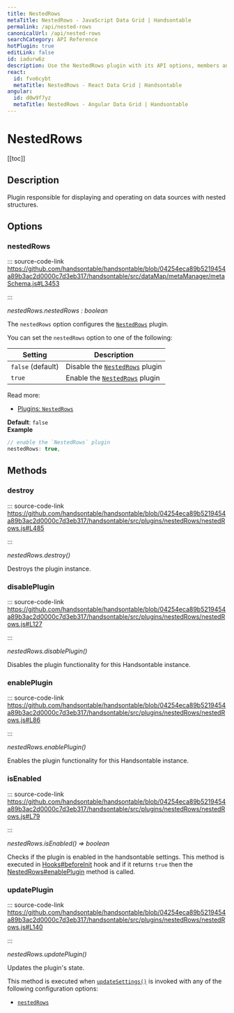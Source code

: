 ```yaml
---
title: NestedRows
metaTitle: NestedRows - JavaScript Data Grid | Handsontable
permalink: /api/nested-rows
canonicalUrl: /api/nested-rows
searchCategory: API Reference
hotPlugin: true
editLink: false
id: iadurw6z
description: Use the NestedRows plugin with its API options, members and methods to display data in nested structures (where data spans multiple columns).
react:
  id: fvo6cybt
  metaTitle: NestedRows - React Data Grid | Handsontable
angular:
  id: d0w9f7yz
  metaTitle: NestedRows - Angular Data Grid | Handsontable
---
```


# NestedRows

[[toc]]

## Description

Plugin responsible for displaying and operating on data sources with nested structures.


## Options

### nestedRows
  
::: source-code-link https://github.com/handsontable/handsontable/blob/04254eca89b5219454a89b3ac2d0000c7d3eb317/handsontable/src/dataMap/metaManager/metaSchema.js#L3453

:::

_nestedRows.nestedRows : boolean_

The `nestedRows` option configures the [`NestedRows`](@/api/nestedRows.md) plugin.

You can set the `nestedRows` option to one of the following:

| Setting           | Description                                            |
| ----------------- | ------------------------------------------------------ |
| `false` (default) | Disable the [`NestedRows`](@/api/nestedRows.md) plugin |
| `true`            | Enable the [`NestedRows`](@/api/nestedRows.md) plugin  |

Read more:
- [Plugins: `NestedRows`](@/guides/rows/row-parent-child/row-parent-child.md)

**Default**: <code>false</code>  
**Example**  
```js
// enable the `NestedRows` plugin
nestedRows: true,
```

## Methods

### destroy
  
::: source-code-link https://github.com/handsontable/handsontable/blob/04254eca89b5219454a89b3ac2d0000c7d3eb317/handsontable/src/plugins/nestedRows/nestedRows.js#L485

:::

_nestedRows.destroy()_

Destroys the plugin instance.



### disablePlugin
  
::: source-code-link https://github.com/handsontable/handsontable/blob/04254eca89b5219454a89b3ac2d0000c7d3eb317/handsontable/src/plugins/nestedRows/nestedRows.js#L127

:::

_nestedRows.disablePlugin()_

Disables the plugin functionality for this Handsontable instance.



### enablePlugin
  
::: source-code-link https://github.com/handsontable/handsontable/blob/04254eca89b5219454a89b3ac2d0000c7d3eb317/handsontable/src/plugins/nestedRows/nestedRows.js#L86

:::

_nestedRows.enablePlugin()_

Enables the plugin functionality for this Handsontable instance.



### isEnabled
  
::: source-code-link https://github.com/handsontable/handsontable/blob/04254eca89b5219454a89b3ac2d0000c7d3eb317/handsontable/src/plugins/nestedRows/nestedRows.js#L79

:::

_nestedRows.isEnabled() ⇒ boolean_

Checks if the plugin is enabled in the handsontable settings. This method is executed in [Hooks#beforeInit](@/api/hooks.md#beforeinit)
hook and if it returns `true` then the [NestedRows#enablePlugin](@/api/nestedRows.md#enableplugin) method is called.



### updatePlugin
  
::: source-code-link https://github.com/handsontable/handsontable/blob/04254eca89b5219454a89b3ac2d0000c7d3eb317/handsontable/src/plugins/nestedRows/nestedRows.js#L140

:::

_nestedRows.updatePlugin()_

Updates the plugin's state.

This method is executed when [`updateSettings()`](@/api/core.md#updatesettings) is invoked with any of the following configuration options:
 - [`nestedRows`](@/api/options.md#nestedrows)


